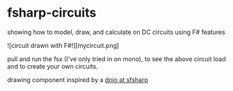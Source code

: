 fsharp-circuits
===============

showing how to model, draw, and calculate on DC circuits using F# features

![circuit drawn with F#!][mycircuit.png]

pull and run the fsx (I've only tried in on mono), to see the above circuit load and to create your own circuits.

drawing component inspired by a [dojo at sfsharp](https://github.com/sfsharp/dojo-fractal-forest)
